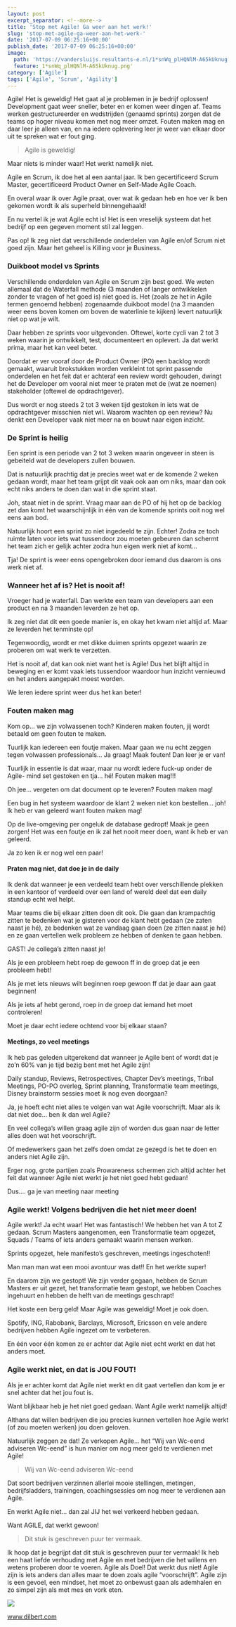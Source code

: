 ```yaml
---
layout: post
excerpt_separator: <!--more-->
title: 'Stop met Agile! Ga weer aan het werk!'
slug: 'stop-met-agile-ga-weer-aan-het-werk-'
date: '2017-07-09 06:25:16+00:00'
publish_date: '2017-07-09 06:25:16+00:00'
image:
  path: 'https://vandersluijs.resultants-e.nl/1*snWq_plHQNlM-A65kUknug.png'
  feature: 1*snWq_plHQNlM-A65kUknug.png'
category: ['Agile']
tags: ['Agile', 'Scrum', 'Agility']
---
```

Agile! Het is geweldig! Het gaat al je problemen in je bedrijf oplossen!
Development gaat weer sneller, beter en er komen weer dingen af. Teams werken
gestructureerder en wedstrijden (genaamd sprints) zorgen dat de teams op
hoger niveau komen met nog meer omzet. Fouten maken mag en daar leer je alleen
van, en na iedere oplevering leer je weer van elkaar door uit te spreken wat
er fout ging.
<!--more-->
> Agile is geweldig!

Maar niets is minder waar! Het werkt namelijk niet.

Agile en Scrum, ik doe het al een aantal jaar. Ik ben gecertificeerd Scrum
Master, gecertificeerd Product Owner en Self-Made Agile Coach.

En overal waar ik over Agile praat, over wat ik gedaan heb en hoe ver ik ben
gekomen wordt ik als superheld binnengehaald!

En nu vertel ik je wat Agile echt is! Het is een vreselijk systeem dat het
bedrijf op een gegeven moment stil zal leggen.

Pas op! Ik zeg niet dat verschillende onderdelen van Agile en/of Scrum niet
goed zijn. Maar het geheel is Killing voor je Business.

### Duikboot model vs Sprints

Verschillende onderdelen van Agile en Scrum zijn best goed. We weten allemaal
dat de Waterfall methode (3 maanden of langer ontwikkelen zonder te vragen of het goed
is) niet goed is. Het (zoals ze het in Agile termen genoemd hebben) zogenaamde
duikboot model (na 3 maanden weer eens boven komen om boven de waterlinie te
kijken) levert natuurlijk niet op wat je wilt.

Daar hebben ze sprints voor uitgevonden. Oftewel, korte cycli van 2 tot 3
weken waarin je ontwikkelt, test, documenteert en oplevert. Ja dat werkt
prima, maar het kan veel beter.

Doordat er ver vooraf door de Product Owner (PO) een backlog wordt gemaakt, waaruit
brokstukken worden verkleint tot sprint passende onderdelen en het feit dat er
achteraf een review wordt gehouden, dwingt het de Developer om vooral niet
meer te praten met de (wat ze noemen) stakeholder (oftewel de opdrachtgever).

Dus wordt er nog steeds 2 tot 3 weken tijd gestoken in iets wat de
opdrachtgever misschien niet wil. Waarom wachten op een review? Nu denkt een
Developer vaak niet meer na en bouwt naar eigen inzicht.

### De Sprint is heilig

Een sprint is een periode van 2 tot 3 weken waarin ongeveer in steen is
gebeiteld wat de developers zullen bouwen.

Dat is natuurlijk prachtig dat je precies weet wat er de komende 2 weken
gedaan wordt, maar het team grijpt dit vaak ook aan om niks, maar dan ook echt
niks anders te doen dan wat in die sprint staat.

Joh, staat niet in de sprint. Vraag maar aan de PO of hij het op de backlog
zet dan komt het waarschijnlijk in één van de komende sprints ooit nog wel
eens aan bod.

Natuurlijk hoort een sprint zo niet ingedeeld te zijn. Echter! Zodra ze toch
ruimte laten voor iets wat tussendoor zou moeten gebeuren dan schermt het team
zich er gelijk achter zodra hun eigen werk niet af komt…

Tja! De sprint is weer eens opengebroken door iemand dus daarom is ons werk
niet af.

### Wanneer het af is? Het is nooit af!

Vroeger had je waterfall. Dan werkte een team van developers aan een product
en na 3 maanden leverden ze het op.

Ik zeg niet dat dit een goede manier is, en okay het kwam niet altijd af. Maar
ze leverden het tenminste op!

Tegenwoordig, wordt er met dikke duimen sprints opgezet waarin ze proberen om
wat werk te verzetten.

Het is nooit af, dat kan ook niet want het is Agile! Dus het blijft altijd in
beweging en er komt vaak iets tussendoor waardoor hun inzicht vernieuwd en het
anders aangepakt moest worden.

We leren iedere sprint weer dus het kan beter!

### Fouten maken mag

Kom op… we zijn volwassenen toch? Kinderen maken fouten, jij wordt betaald om
geen fouten te maken.

Tuurlijk kan iedereen een foutje maken. Maar gaan we nu echt zeggen tegen
volwassen professionals… Ja graag! Maak fouten! Dan leer je er van!

Tuurlijk in essentie is dat waar, maar nu wordt iedere fuck-up onder de Agile-
mind set gestoken en tja… hé! Fouten maken mag!!!

Oh jee… vergeten om dat document op te leveren? Fouten maken mag!

Een bug in het systeem waardoor de klant 2 weken niet kon bestellen… joh! Ik
heb er van geleerd want fouten maken mag!

Op de live-omgeving per ongeluk de database gedropt! Maak je geen zorgen! Het
was een foutje en ik zal het nooit meer doen, want ik heb er van geleerd.

Ja zo ken ik er nog wel een paar!

#### Praten mag niet, dat doe je in de daily

Ik denk dat wanneer je een verdeeld team hebt over verschillende plekken in
een kantoor of verdeeld over een land of wereld deel dat een daily standup
echt wel helpt.

Maar teams die bij elkaar zitten doen dit ook. Die gaan dan krampachtig zitten
te bedenken wat je gisteren voor de klant hebt gedaan (ze zaten naast je hé),
ze bedenken wat ze vandaag gaan doen (ze zitten naast je hé) en ze gaan
vertellen welk probleem ze hebben of denken te gaan hebben.

GAST! Je collega’s zitten naast je!

Als je een probleem hebt roep de gewoon ff in de groep dat je een probleem
hebt!

Als je met iets nieuws wilt beginnen roep gewoon ff dat je daar aan gaat
beginnen!

Als je iets af hebt gerond, roep in de groep dat iemand het moet controleren!

Moet je daar echt iedere ochtend voor bij elkaar staan?

#### Meetings, zo veel meetings

Ik heb pas geleden uitgerekend dat wanneer je Agile bent of wordt dat je zo’n
60% van je tijd bezig bent met het Agile zijn!

Daily standup, Reviews, Retrospectives, Chapter Dev’s meetings, Tribal
Meetings, PO-PO overleg, Sprint planning, Transformatie team meetings, Disney
brainstorm sessies moet ik nog even doorgaan?

Ja, je hoeft echt niet alles te volgen van wat Agile voorschrijft. Maar als ik
dat niet doe… ben ik dan wel Agile?

En veel collega’s willen graag agile zijn of worden dus gaan naar de letter
alles doen wat het voorschrijft.

Of medewerkers gaan het zelfs doen omdat ze gezegd is het te doen en anders
niet Agile zijn.

Erger nog, grote partijen zoals Prowareness schermen zich altijd achter het
feit dat wanneer Agile niet werkt je het niet goed hebt gedaan!

Dus…. ga je van meeting naar meeting

### Agile werkt! Volgens bedrijven die het niet meer doen!

Agile werkt! Ja echt waar! Het was fantastisch! We hebben het van A tot Z
gedaan. Scrum Masters aangenomen, een Transformatie team opgezet, Squads /
Teams of iets anders gemaakt waarin mensen werken.

Sprints opgezet, hele manifesto’s geschreven, meetings ingeschoten!!

Man man man wat een mooi avontuur was dat!! En het werkte super!

En daarom zijn we gestopt! We zijn verder gegaan, hebben de Scrum Masters er
uit gezet, het transformatie team gestopt, we hebben Coaches ingehuurt en
hebben de helft van de meetings geschrapt!

Het koste een berg geld! Maar Agile was geweldig! Moet je ook doen.

Spotify, ING, Rabobank, Barclays, Microsoft, Ericsson en vele andere bedrijven
hebben Agile ingezet om te verbeteren.

En één voor één komen ze er achter dat Agile niet echt werkt en dat het anders
moet.

### Agile werkt niet, en dat is JOU FOUT!

Als je er achter komt dat Agile niet werkt en dit gaat vertellen dan kom je er
snel achter dat het jou fout is.

Want blijkbaar heb je het niet goed gedaan. Want Agile werkt namelijk altijd!

Althans dat willen bedrijven die jou precies kunnen vertellen hoe Agile werkt
(of zou moeten werken) jou doen geloven.

Natuurlijk zeggen ze dat! Ze verkopen Agile… het “Wij van Wc-eend adviseren
Wc-eend” is hun manier om nog meer geld te verdienen met Agile!

> Wij van Wc-eend adviseren Wc-eend

Dat soort bedrijven verzinnen allerlei mooie stellingen, metingen,
bedrijfsladders, trainingen, coachingsessies om nog meer te verdienen aan
Agile.

En werkt Agile niet… dan zal JIJ het wel verkeerd hebben gedaan.

Want AGILE, dat werkt gewoon!

> Dit stuk is geschreven puur ter vermaak.

Ik hoop dat je begrijpt dat dit stuk is geschreven puur ter vermaak! Ik heb
een haat liefde verhouding met Agile en met bedrijven die het willens en
wetens proberen door te voeren. Agile als Doel! Dat werkt dus niet! Agile zijn
is iets anders dan alles maar te doen zoals agile “voorschrijft”. Agile zijn
is een gevoel, een mindset, het moet zo onbewust gaan als ademhalen en zo
simpel zijn als met mes en vork eten.

![](https://vandersluijs.resultants-e.nl/1*NG0ihnBkmH80O7StgoFzmQ.png)

www.dilbert.com

